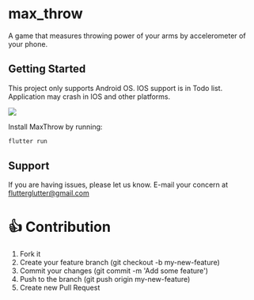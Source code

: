 # max_throw

A game that measures throwing power of your arms by accelerometer of your phone.

## Getting Started

This project only supports Android OS.
IOS support is in Todo list.
Application may crash in IOS and other platforms.




<p>
    <img src="https://raw.githubusercontent.com/anirudhsharma392/max_throw/master/screenshots/maxThrow.gif"/>

</p>




Install MaxThrow by running:

```dart
flutter run 
```

## Support

If you are having issues, please let us know.
E-mail your concern at flutterglutter@gmail.com


# 👍 Contribution
1. Fork it
2. Create your feature branch (git checkout -b my-new-feature)
3. Commit your changes (git commit -m 'Add some feature')
4. Push to the branch (git push origin my-new-feature)
5. Create new Pull Request
